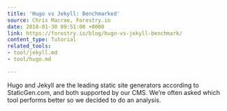```yaml
---
title: 'Hugo vs Jekyll: Benchmarked'
source: Chris Macrae, Forestry.io
date: 2018-01-30 09:51:00 +0000
link: https://forestry.io/blog/hugo-vs-jekyll-benchmark/
content_type: Tutorial
related_tools:
- tool/jekyll.md
- tool/hugo.md

---
```

Hugo and Jekyll are the leading static site generators according to StaticGen.com, and both supported by our CMS. We’re often asked which tool performs better so we decided to do an analysis.





